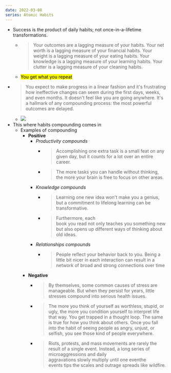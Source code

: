 ```yaml
---
date: 2022-03-08
series: Atomic Habits
---
```


- Success is the product of daily habits; not once-in-a-lifetime transformations.
	- > Your outcomes are a lagging measure of your habits. Your net worth is a lagging measure of your financial habits. Your weight is a lagging measure of your eating habits. Your knowledge is a lagging measure of your learning habits. Your clutter is a lagging measure of your cleaning habits.
	- <mark>You get what you repeat</mark>
- > You expect to make progress in a linear fashion and it's frustrating how ineffective changes can seem during the first days, weeks, and even months. It doesn't feel like you are going anywhere. It's a hallmark of any compounding process: the most powerful outcomes are delayed.
	- ![](https://firebasestorage.googleapis.com/v0/b/firescript-577a2.appspot.com/o/imgs%2Fapp%2FVitecek%2FEi1semV1xa?alt=media&token=71e3e029-5d9a-4bc5-9427-ebfd78ed675d)
- This where habits compounding comes in
	- Examples of compounding
		- **Positive**
			- *Productivity compounds*
				- > Accomplishing one extra task is a small feat on any given day, but it counts for a lot over an entire career.
				- > The more tasks you can handle without thinking, the more your brain is free to focus on other areas.
			- *Knowledge compounds*
				-  > Learning one new idea won't make you a genius, but a commitment to lifelong learning can be transformative.
				-  > Furthermore, each book you read not only teaches you something new but also opens up different ways of thinking about old ideas.
			- *Relationships compounds*
				-  > People reflect your behavior back to you. Being a little bit nicer in each interaction can result in a network of broad and strong connections over time
		- **Negative**
			- > By themselves, some common causes of stress are manageable. But when they persist for years, little stresses compound into serious health issues.
			- > The more you think of yourself as worthless, stupid, or ugly, the more you condition yourself to interpret life that way. You get trapped in a thought loop. The same is true for how you think about others. Once you fall into the habit of seeing people as angry, unjust, or selfish, you see those kind of people everywhere.
			- > Riots, protests, and mass movements are rarely the result of a single event. Instead, a long series of microaggressions and daily aggravations slowly multiply until one eventhe events tips the scales and outrage spreads like wildfire.